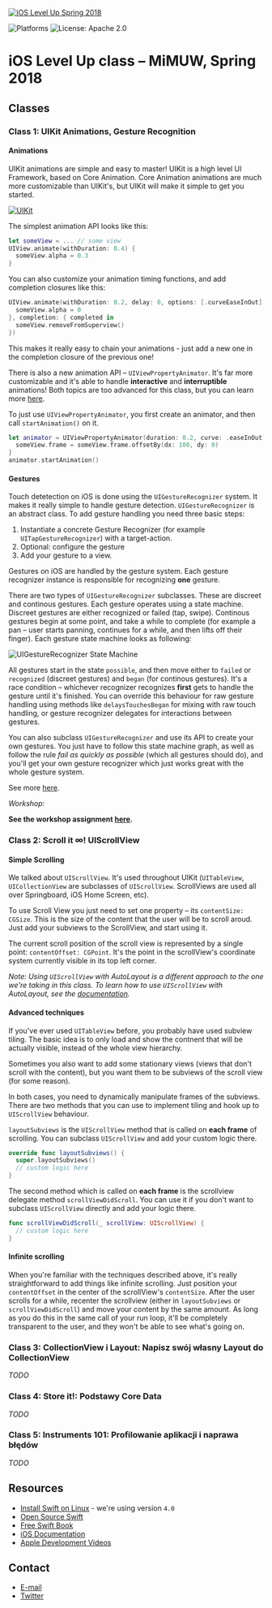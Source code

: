 [![iOS Level Up Spring 2018](assets/logo.png)](https://github.com/DaftMobile/ioslevelup_2018)

![Platforms](https://img.shields.io/badge/platforms-iOS-blue.svg)
![License: Apache 2.0](https://img.shields.io/badge/License-Apache%202.0-blue.svg)

# iOS Level Up class – MiMUW, Spring 2018


## Classes

### Class 1: UIKit Animations, Gesture Recognition

#### Animations

UIKit animations are simple and easy to master! UIKit is a high level UI Framework, based on Core Animation. Core Animation animations are much more customizable than UIKit's, but UIKit will make it simple to get you started.

[![UIKit](assets/ca_architecture@2x.png)](https://developer.apple.com/library/content/documentation/Cocoa/Conceptual/CoreAnimation_guide/Introduction/Introduction.html)

The simplest animation API looks like this:

```swift
let someView = ... // some view
UIView.animate(withDuration: 0.4) {
  someView.alpha = 0.3
}
```

You can also customize your animation timing functions, and add completion closures like this:

```swift
UIView.animate(withDuration: 0.2, delay: 0, options: [.curveEaseInOut], animations: {
  someView.alpha = 0
}, completion: { completed in
  someView.removeFromSuperview()
})
```

This makes it really easy to chain your animations - just add a new one in the completion closure of the previous one!

There is also a new animation API – `UIViewPropertyAnimator`. It's far more customizable and it's able to handle **interactive** and **interruptible** animations! Both topics are too advanced for this class, but you can learn more [here](https://developer.apple.com/documentation/uikit/uiviewpropertyanimator).

To just use `UIViewPropertyAnimator`, you first create an animator, and then call `startAnimation()` on it.

```swift
let animator = UIViewPropertyAnimator(duration: 0.2, curve: .easeInOut) {
  someView.frame = someView.frame.offsetBy(dx: 100, dy: 0)
}
animator.startAnimation()
```

#### Gestures

Touch detetection on iOS is done using the `UIGestureRecognizer` system. It makes it really simple to handle gesture detection. `UIGestureRecognizer` is an abstract class. To add gesture handling you need three basic steps:

1. Instantiate a concrete Gesture Recognizer (for example `UITapGestureRecognizer`) with a target-action.
2. Optional: configure the gesture
3. Add your gesture to a view.

Gestures on iOS are handled by the gesture system. Each gesture recognizer instance is responsible for recognizing **one** gesture.

There are two types of `UIGestureRecognizer` subclasses. These are discreet and continous gestures. Each gesture operates using a state machine. Discreet gestures are either recognized or failed (tap, swipe). Continous gestures begin at some point, and take a while to complete (for example a pan – user starts panning, continues for a while, and then lifts off their finger). Each gesture state machine looks as following:

![UIGestureRecognizer State Machine](assets/ui_gesture_recognizer_statee_machine.png)

All gestures start in the state `possible`, and then move either to `failed` or `recognized` (discreet gestures) and `began` (for continous gestures). It's a race condition – whichever recognizer recognizes **first** gets to handle the gesture until it's finished. You can override this behaviour for raw gesture handling using methods like `delaysTouchesBegan` for mixing with raw touch handling, or gesture recognizer delegates for interactions between gestures.

You can also subclass `UIGestureRecognizer` and use its API to create your own gestures. You just have to follow this state machine graph, as well as follow the rule *fail as quickly as possible* (which all gestures should do), and you'll get your own gesture recognizer which just works great with the whole gesture system.

See more [here](https://developer.apple.com/documentation/uikit/uigesturerecognizer).

_Workshop:_

**See the workshop assignment [here](Class1/Workshop/workshop1.md).**

### Class 2: Scroll it ∞! UIScrollView

#### Simple Scrolling

We talked about `UIScrollView`. It's used throughout UIKit (`UITableView`, `UICollectionView` are subclasses of `UIScrollView`. ScrollViews are used all over Springboard, iOS Home Screen, etc).

To use Scroll View you just need to set one property – its `contentSize: CGSize`. This is the size of the content that the user will be to scroll aroud. Just add your subviews to the ScrollView, and start using it.

The current scroll position of the scroll view is represented by a single point: `contentOffset: CGPoint`. It's the point in the scrollView's coordinate system currently visible in its top left corner.

_Note: Using `UIScrollView` with AutoLayout is a different approach to the one we're taking in this class. To learn how to use `UIScrollView` with AutoLayout, see the [documentation](https://developer.apple.com/library/content/documentation/UserExperience/Conceptual/AutolayoutPG/WorkingwithScrollViews.html)._

#### Advanced techniques

If you've ever used `UITableView` before, you probably have used subview tiling. The basic idea is to only load and show the contnent that will be actually visible, instead of the whole view hierarchy.

Sometimes you also want to add some stationary views (views that don't scroll with the content), but you want them to be subviews of the scroll view (for some reason).

In both cases, you need to dynamically manipulate frames of the subviews. There are two methods that you can use to implement tiling and hook up to `UIScrollView` behaviour.

`layoutSubviews` is the `UIScrollView` method that is called on **each frame** of scrolling. You can subclass `UIScrollView` and add your custom logic there.

```swift
override func layoutSubviews() {
  super.layoutSubviews()
  // custom logic here
}
```

The second method which is called on **each frame** is the scrollview delegate method `scrollViewDidScroll`. You can use it if you don't want to subclass `UIScrollView` directly and add your logic there.

```swift
func scrollViewDidScroll(_ scrollView: UIScrollView) {
  // custom logic here
}
```

#### Infinite scrolling

When you're familiar with the techniques described above, it's really straightforward to add things like infinite scrolling. Just position your `contentOffset` in the center of the scrollView's `contentSize`. After the user scrolls for a while, recenter the scrollview (either in `layoutSubviews` or `scrollViewDidScroll`) and move your content by the same amount. As long as you do this in the same call of your run loop, it'll be completely transparent to the user, and they won't be able to see what's going on.


### Class 3: CollectionView i Layout: Napisz swój własny Layout do CollectionView

_TODO_

### Class 4: Store it!: Podstawy Core Data

_TODO_

### Class 5: Instruments 101: Profilowanie aplikacji i naprawa błędów

_TODO_

## Resources

- [Install Swift on Linux](https://swift.org/download/#releases) - we're using version `4.0`
- [Open Source Swift](https://swift.org)
- [Free Swift Book](https://itunes.apple.com/us/book/the-swift-programming-language/id881256329?mt=11)
- [iOS Documentation](https://developer.apple.com/documentation/)
- [Apple Development Videos](https://developer.apple.com/videos/)

## Contact

- [E-mail](mailto:michal.dabrowski+mimuw@daftcode.pl)
- [Twitter](https://twitter.com/mdab121)

